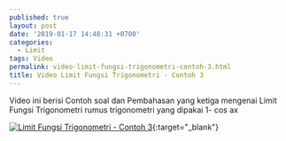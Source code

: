```yaml
---
published: true
layout: post
date: '2019-01-17 14:48:31 +0700'
categories:
  - Limit
tags: Video
permalink: video-limit-fungsi-trigonometri-contoh-3.html
title: Video Limit Fungsi Trigonometri - Contoh 3
---
```

Video ini berisi Contoh soal dan Pembahasan yang ketiga mengenai Limit Fungsi Trigonometri
rumus trigonometri yang dipakai 1- cos ax

[![Limit Fungsi Trigonometri - Contoh 3](https://img.youtube.com/vi/kJT1wlX0W5E/0.jpg)](https://www.youtube.com/watch?v=kJT1wlX0W5E){:target="_blank"}
